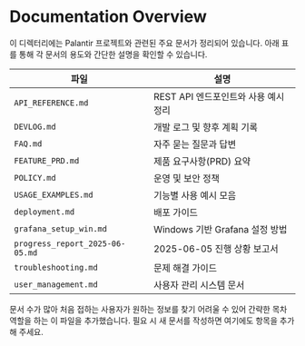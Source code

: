 # Documentation Overview

이 디렉터리에는 Palantir 프로젝트와 관련된 주요 문서가 정리되어 있습니다. 아래 표를 통해 각 문서의 용도와 간단한 설명을 확인할 수 있습니다.

| 파일 | 설명 |
|------|------|
| `API_REFERENCE.md` | REST API 엔드포인트와 사용 예시 정리 |
| `DEVLOG.md` | 개발 로그 및 향후 계획 기록 |
| `FAQ.md` | 자주 묻는 질문과 답변 |
| `FEATURE_PRD.md` | 제품 요구사항(PRD) 요약 |
| `POLICY.md` | 운영 및 보안 정책 |
| `USAGE_EXAMPLES.md` | 기능별 사용 예시 모음 |
| `deployment.md` | 배포 가이드 |
| `grafana_setup_win.md` | Windows 기반 Grafana 설정 방법 |
| `progress_report_2025-06-05.md` | 2025-06-05 진행 상황 보고서 |
| `troubleshooting.md` | 문제 해결 가이드 |
| `user_management.md` | 사용자 관리 시스템 문서 |

문서 수가 많아 처음 접하는 사용자가 원하는 정보를 찾기 어려울 수 있어 간략한 목차 역할을 하는 이 파일을 추가했습니다. 필요 시 새 문서를 작성하면 여기에도 항목을 추가해 주세요.
